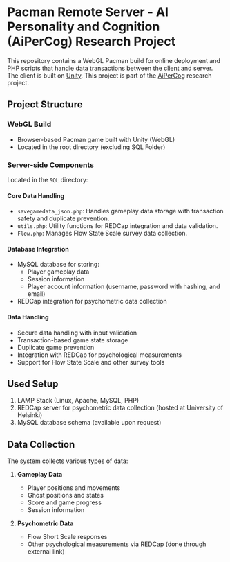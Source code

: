 # Pacman Remote Server - AI Personality and Cognition (AiPerCog) Research Project

This repository contains a WebGL Pacman build for online deployment and PHP scripts that handle data transactions between the client and server. The client is built on [Unity](https://version.helsinki.fi/hipercog/behavlets/unity_pacman).
This project is part of the [AiPerCog](https://www.helsinki.fi/en/researchgroups/high-performance-cognition/research) research project. 

## Project Structure

### WebGL Build
- Browser-based Pacman game built with Unity (WebGL)
- Located in the root directory (excluding SQL Folder)

### Server-side Components
Located in the `SQL` directory:

#### Core Data Handling
- `savegamedata_json.php`: Handles gameplay data storage with transaction safety and duplicate prevention.
- `utils.php`: Utility functions for REDCap integration and data validation.
- `Flow.php`: Manages Flow State Scale survey data collection.

#### Database Integration
- MySQL database for storing:
  - Player gameplay data
  - Session information
  - Player account information (username, password with hashing, and email)
- REDCap integration for psychometric data collection

#### Data Handling
- Secure data handling with input validation
- Transaction-based game state storage
- Duplicate game prevention
- Integration with REDCap for psychological measurements
- Support for Flow State Scale and other survey tools

## Used Setup

1. LAMP Stack (Linux, Apache, MySQL, PHP)
2. REDCap server for psychometric data collection (hosted at University of Helsinki)
3. MySQL database schema (available upon request)

## Data Collection

The system collects various types of data:

1. **Gameplay Data**
   - Player positions and movements
   - Ghost positions and states
   - Score and game progress
   - Session information

2. **Psychometric Data**
   - Flow Short Scale responses
   - Other psychological measurements via REDCap (done through external link)